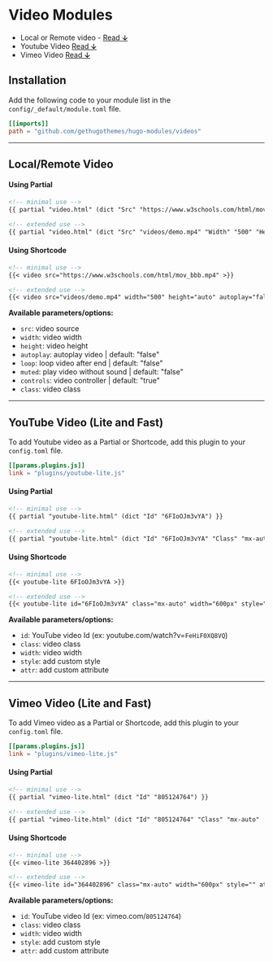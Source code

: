# Video Modules

- Local or Remote video - [Read ↆ](https://github.com/gethugothemes/hugo-modules/tree/master/videos#localremote-video)
- Youtube Video [Read ↆ](https://github.com/gethugothemes/hugo-modules/tree/master/videos#youtube-video-lite-and-fast)
- Vimeo Video [Read ↆ](https://github.com/gethugothemes/hugo-modules/tree/master/videos#vimeo-video-lite-and-fast)

## Installation

Add the following code to your module list in the `config/_default/module.toml` file.

```toml
[[imports]]
path = "github.com/gethugothemes/hugo-modules/videos"
```

<hr>

## Local/Remote Video
#### Using Partial

```md
<!-- minimal use -->
{{ partial "video.html" (dict "Src" "https://www.w3schools.com/html/mov_bbb.mp4") }}

<!-- extended use -->
{{ partial "video.html" (dict "Src" "videos/demo.mp4" "Width" "500" "Height" "auto" "Autoplay" "false" "Loop" "false" "Muted" "false" "Controls" "true" "Class" "ght-video") }}
```

#### Using Shortcode

```md
<!-- minimal use -->
{{< video src="https://www.w3schools.com/html/mov_bbb.mp4" >}}

<!-- extended use -->
{{< video src="videos/demo.mp4" width="500" height="auto" autoplay="false" loop="false" muted="false" controls="true" class="" >}}
```
**Available parameters/options:**
* `src`: video source
* `width`: video width
* `height`: video height
* `autoplay`: autoplay video | default: "false"
* `loop`: loop video after end | default: "false"
* `muted`: play video without sound | default: "false"
* `controls`: video controller | default: "true"
* `class`: video class

<hr>

## YouTube Video (Lite and Fast)

To add Youtube video as a Partial or Shortcode, add this plugin to your `config.toml` file.

```toml
[[params.plugins.js]]
link = "plugins/youtube-lite.js"
```

#### Using Partial

```md
<!-- minimal use -->
{{ partial "youtube-lite.html" (dict "Id" "6FIoOJm3vYA") }}

<!-- extended use -->
{{ partial "youtube-lite.html" (dict "Id" "6FIoOJm3vYA" "Class" "mx-auto"  "Width" "600px" "Style" "" "Attr" "") }}
```

#### Using Shortcode

```md
<!-- minimal use -->
{{< youtube-lite 6FIoOJm3vYA >}}

<!-- extended use -->
{{< youtube-lite id="6FIoOJm3vYA" class="mx-auto" width="600px" style="" attr="" >}}
```
**Available parameters/options:**
* `id`: YouTube video Id (ex: youtube.com/watch?v=`FeHiF0XQ8VQ`)
* `class`: video class
* `width`: video width
* `style`: add custom style
* `attr`: add custom attribute

<hr>

## Vimeo Video (Lite and Fast)

To add Vimeo video as a Partial or Shortcode, add this plugin to your `config.toml` file.

```toml
[[params.plugins.js]]
link = "plugins/vimeo-lite.js"
```


#### Using Partial

```md
<!-- minimal use -->
{{ partial "vimeo-lite.html" (dict "Id" "805124764") }}

<!-- extended use -->
{{ partial "vimeo-lite.html" (dict "Id" "805124764" "Class" "mx-auto"  "Width" "600px" "Style" "" "Attr" "") }}
```

#### Using Shortcode

```md
<!-- minimal use -->
{{< vimeo-lite 364402896 >}}

<!-- extended use -->
{{< vimeo-lite id="364402896" class="mx-auto" width="600px" style="" attr="" >}}
```
**Available parameters/options:**
* `id`: YouTube video Id (ex: vimeo.com/`805124764`)
* `class`: video class
* `width`: video width
* `style`: add custom style
* `attr`: add custom attribute
